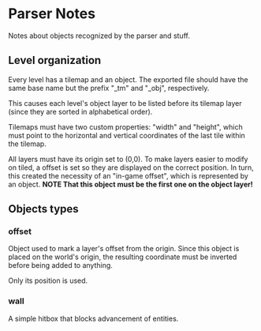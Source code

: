 # Parser Notes

Notes about objects recognized by the parser and stuff.

## Level organization

Every level has a tilemap and an object. The exported file should have the same
base name but the prefix "_tm" and "_obj", respectively.

This causes each level's object layer to be listed before its tilemap layer
(since they are sorted in alphabetical order).

Tilemaps must have two custom properties: "width" and "height", which must point
to the horizontal and vertical coordinates of the last tile within the tilemap.

All layers must have its origin set to (0,0). To make layers easier to modify on
tiled, a offset is set so they are displayed on the correct position. In turn,
this created the necessity of an "in-game offset", which is represented by an
object. **NOTE That this object must be the first one on the object layer!**

## Objects types

### offset

Object used to mark a layer's offset from the origin. Since this object is
placed on the world's origin, the resulting coordinate must be inverted before
being added to anything.

Only its position is used.

### wall

A simple hitbox that blocks advancement of entities.

